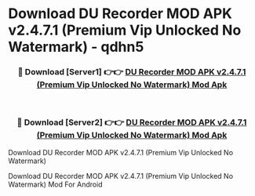 # Download DU Recorder MOD APK v2.4.7.1 (Premium Vip Unlocked No Watermark) - qdhn5


<div align="center">
<h3>🔴 Download [Server1] 👉👉 <a href="https://apk-comot.site?title=DU_Recorder_MOD_APK_v2.4.7.1_(Premium_Vip_Unlocked_No_Watermark)">DU Recorder MOD APK v2.4.7.1 (Premium Vip Unlocked No Watermark) Mod Apk</a></h3><br>
<h3>🔴 Download [Server2] 👉👉 <a href="https://apk-comot.site?title=DU_Recorder_MOD_APK_v2.4.7.1_(Premium_Vip_Unlocked_No_Watermark)">DU Recorder MOD APK v2.4.7.1 (Premium Vip Unlocked No Watermark) Mod Apk</a></h3>
</div>



Download DU Recorder MOD APK v2.4.7.1 (Premium Vip Unlocked No Watermark) 

Download DU Recorder MOD APK v2.4.7.1 (Premium Vip Unlocked No Watermark) Mod For Android